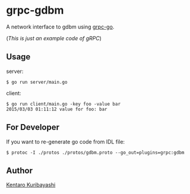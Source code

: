 # grpc-gdbm

A network interface to gdbm using [grpc-go](https://github.com/grpc/grpc-go).

(_This is just an example code of gRPC_)

## Usage

server:

```
$ go run server/main.go
```

client:

```
$ go run client/main.go -key foo -value bar
2015/03/03 01:11:12 value for foo: bar
```

## For Developer

If you want to re-generate go code from IDL file:

```
$ protoc -I ./protos ./protos/gdbm.proto --go_out=plugins=grpc:gdbm
```

## Author

[Kentaro Kuribayashi](http://kentarok.org)
